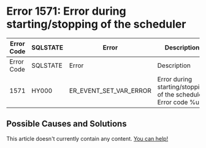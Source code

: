 
# Error 1571: Error during starting/stopping of the scheduler


| Error Code | SQLSTATE | Error | Description |
| --- | --- | --- | --- |
| Error Code | SQLSTATE | Error | Description |
| 1571 | HY000 | ER_EVENT_SET_VAR_ERROR | Error during starting/stopping of the scheduler. Error code %u |




## Possible Causes and Solutions


This article doesn't currently contain any content. [You can help!](/kb/en/writing-and-editing-knowledge-base-articles/)

